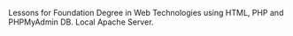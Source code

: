 Lessons for Foundation Degree in Web Technologies using HTML, PHP and PHPMyAdmin DB. Local Apache Server.
